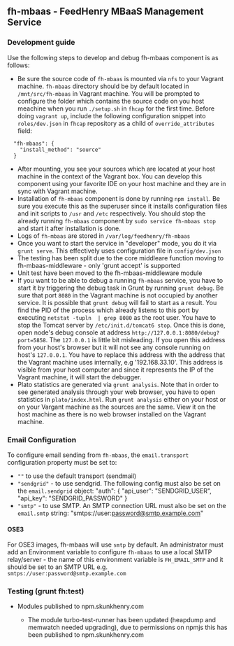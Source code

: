 ## fh-mbaas - FeedHenry MBaaS Management Service

### Development guide

Use the following steps to develop and debug fh-mbaas component is as follows:

* Be sure the source code of `fh-mbaas` is mounted via `nfs` to your Vagrant machine. `fh-mbaas` directory should be by default located in `/mnt/src/fh-mbaas` in Vagrant machine. You will be prompted to configure the folder which contains the source code on you host meachine when you run `./setup.sh` in `fhcap` for the first time. Before doing `vagrant up`, include the following configuration snippet into `roles/dev.json` in `fhcap` repository as a child of `override_attributes` field:

```
  "fh-mbaas": {
    "install_method": "source"
  }   
```

* After mounting, you see your sources which are located at your host machine in the context of the Vagrant box. You can develop this component using your favorite IDE on your host machine and they are in sync with Vagrant machine.
* Installation of `fh-mbaas` component is done by running `npm install`. Be sure you execute this as the superuser since it installs configuration files and init scripts to `/usr` and `/etc` respectively. You should stop the already running `fh-mbaas` component by `sudo service fh-mbaas stop` and start it after installation is done.
* Logs of `fh-mbaas` are stored in `/var/log/feedhenry/fh-mbaas`
* Once you want to start the service in "developer" mode, you do it via `grunt serve`. This effectively uses configuration file in `config/dev.json`
* The testing has been split due to the core middleare function moving to fh-mbaas-middleware - only 'grunt accept' is supported
* Unit test have been moved to the fh-mbaas-middleware module
* If you want to be able to debug a running `fh-mbaas` service, you have to start it by triggering the debug task in Grunt by running `grunt debug`. Be sure that port `8080` in the Vagrant machine is not occupied by another service. It is possible that `grunt debug` will fail to start as a result. You find the PID of the process which already listens to this port by executing `netstat -tupln  | grep 8080` as the root user. You have to stop the Tomcat server by `/etc/init.d/tomcat6 stop`. Once this is done, open node's debug console at address `http://127.0.0.1:8080/debug?port=5858`. The `127.0.0.1` is little bit misleading. If you open this address from your host's browser but it will not see any console running on host's `127.0.0.1`. You have to replace this address with the address that the Vagrant machine uses internally, e.g '192.168.33.10'. This address is visible from your host computer and since it represents the IP of the Vagrant machine, it will start the debugger.
* Plato statistics are generated via `grunt analysis`. Note that in order to see generated analysis through your web browser, you have to open statistics in `plato/index.html`. Run `grunt analysis` either on your host or on your Vargant machine as the sources are the same. View it on the host machine as there is no web browser installed on the Vagrant machine.


### Email Configuration

To configure email sending from `fh-mbaas`, the `email.transport` configuration property must be set to:

* `""` to use the default transport (sendmail)
* `"sendgrid"` - to use sendgrid. The following config must also be set on the `email.sendgrid` object:
	  "auth": {
	    "api_user": "SENDGRID_USER",
	    "api_key": "SENDGRID_PASSWORD"
	  }
* `"smtp"` - to use SMTP. An SMTP connection URL must also be set on the `email.smtp` string:
		"smtps://user:password@smtp.example.com"

#### OSE3
For OSE3 images, fh-mbaas will use `smtp` by default. An administrator must add an Environment variable to configure `fh-mbaas` to use a local SMTP relay/server - the name of this environment variable is `FH_EMAIL_SMTP` and it should be set to an SMTP URL e.g. `smtps://user:password@smtp.example.com`

### Testing (grunt fh:test)

* Modules published to npm.skunkhenry.com

  * The module turbo-test-runner has been updated (heapdump and memwatch needed upgrading), due to permissions on npmjs this has been published to npm.skunkhenry.com
